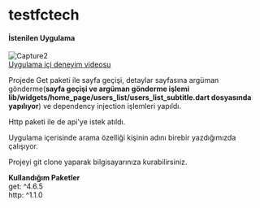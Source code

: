 # testfctech
#### İstenilen Uygulama
![Capture2](https://github.com/yilmazozkan2/testfctech/assets/52213548/40e7fe5e-ebe4-460d-b168-7c2cec1af532)  
[Uygulama içi deneyim videosu](https://drive.google.com/file/d/1RO-iVCmuX7E1Ubas7cPicKh64q4fLuUV/view?usp=sharing)  

Projede Get paketi ile sayfa geçişi, detaylar sayfasına argüman gönderme(**sayfa geçişi ve argüman gönderme işlemi lib/widgets/home_page/users_list/users_list_subtitle.dart dosyasında yapılıyor**) ve dependency injection işlemleri yapıldı.  

Http paketi ile de api'ye istek atıldı.  

Uygulama içerisinde arama özelliği kişinin adını birebir yazdığımızda çalışıyor.  

Projeyi git clone yaparak bilgisayarınıza kurabilirsiniz.  

**Kullandığım Paketler**  
get: ^4.6.5  
http: ^1.1.0  
